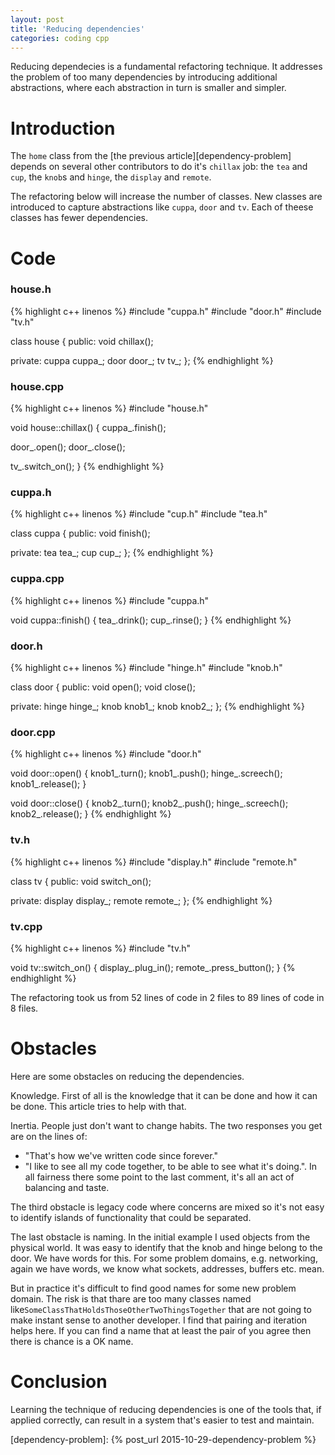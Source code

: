 ```yaml
---
layout: post
title: 'Reducing dependencies'
categories: coding cpp
---
```


Reducing dependecies is a fundamental refactoring technique. It addresses the
problem of too many dependencies by introducing additional abstractions, where
each abstraction in turn is smaller and simpler.


# Introduction

The `home` class from the [the previous article][dependency-problem] depends on
several other contributors to do it's `chillax` job: the `tea` and `cup`, the
`knob`s and `hinge`, the `display` and `remote`.

The refactoring below will increase the number of classes. New classes are
introduced to capture abstractions like `cuppa`, `door` and `tv`. Each of theese classes
has fewer dependencies.


# Code

### house.h
{% highlight c++ linenos %}
#include "cuppa.h"
#include "door.h"
#include "tv.h"

class house
{
public:
  void chillax();

private:
  cuppa cuppa_;
  door door_;
  tv tv_;
};
{% endhighlight %}

### house.cpp
{% highlight c++ linenos %}
#include "house.h"

void house::chillax() {
  cuppa_.finish();

  door_.open();
  door_.close();

  tv_.switch_on();
}
{% endhighlight %}

### cuppa.h
{% highlight c++ linenos %}
#include "cup.h"
#include "tea.h"

class cuppa
{
public:
  void finish();

private:
  tea tea_;
  cup cup_;
};
{% endhighlight %}

### cuppa.cpp
{% highlight c++ linenos %}
#include "cuppa.h"

void cuppa::finish() {
  tea_.drink();
  cup_.rinse();
}
{% endhighlight %}

### door.h
{% highlight c++ linenos %}
#include "hinge.h"
#include "knob.h"

class door
{
public:
  void open();
  void close();

private:
  hinge hinge_;
  knob knob1_;
  knob knob2_;
};
{% endhighlight %}

### door.cpp
{% highlight c++ linenos %}
#include "door.h"

void door::open() {
  knob1_.turn();
  knob1_.push();
  hinge_.screech();
  knob1_.release();
}

void door::close() {
  knob2_.turn();
  knob2_.push();
  hinge_.screech();
  knob2_.release();
}
{% endhighlight %}

### tv.h
{% highlight c++ linenos %}
#include "display.h"
#include "remote.h"

class tv
{
public:
  void switch_on();

private:
  display display_;
  remote remote_;
};
{% endhighlight %}

### tv.cpp
{% highlight c++ linenos %}
#include "tv.h"

void tv::switch_on() {
  display_.plug_in();
  remote_.press_button();
}
{% endhighlight %}

The refactoring took us from 52 lines of code in 2 files to 89 lines of code in
8 files.

# Obstacles

Here are some obstacles on reducing the dependencies.

Knowledge. First of all is the knowledge that it can be done and how it can be
done. This article tries to help with that.

Inertia. People just don't want to change habits. The two responses you get are
on the lines of:

- "That's how we've written code since forever."
- "I like to see all my code together, to be able to see what it's doing.". In
  all fairness there some point to the last comment, it's all an act of
  balancing and taste.

The third obstacle is legacy code where concerns are mixed so it's not easy to
identify islands of functionality that could be separated.

The last obstacle is naming. In the initial example I used objects from the
physical world. It was easy to identify that the knob and hinge belong to the
door. We have words for this. For some problem domains, e.g. networking, again
we have words, we know what sockets, addresses, buffers etc. mean.

But in practice it's difficult to find good names for some new problem domain.
The risk is that thare are too many classes named
like`SomeClassThatHoldsThoseOtherTwoThingsTogether` that are not going to make
instant sense to another developer. I find that pairing and iteration helps
here. If you can find a name that at least the pair of you agree then there is
chance is a OK name.


# Conclusion

Learning the technique of reducing dependencies is one of the tools that, if
applied correctly, can result in a system that's easier to test and maintain.


[dependency-problem]:    {% post_url 2015-10-29-dependency-problem %}

